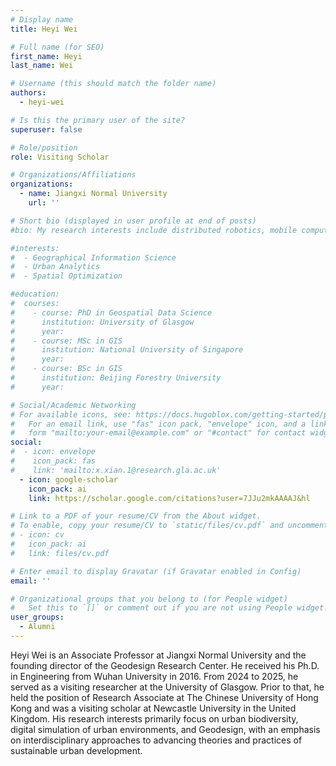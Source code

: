 ```yaml
---
# Display name
title: Heyi Wei

# Full name (for SEO)
first_name: Heyi
last_name: Wei

# Username (this should match the folder name)
authors:
  - heyi-wei

# Is this the primary user of the site?
superuser: false

# Role/position
role: Visiting Scholar

# Organizations/Affiliations
organizations:
  - name: Jiangxi Normal University
    url: ''

# Short bio (displayed in user profile at end of posts)
#bio: My research interests include distributed robotics, mobile computing and programmable matter.

#interests:
#  - Geographical Information Science
#  - Urban Analytics
#  - Spatial Optimization

#education:
#  courses:
#    - course: PhD in Geospatial Data Science
#      institution: University of Glasgow
#      year: 
#    - course: MSc in GIS
#      institution: National University of Singapore
#      year: 
#    - course: BSc in GIS
#      institution: Beijing Forestry University
#      year: 

# Social/Academic Networking
# For available icons, see: https://docs.hugoblox.com/getting-started/page-builder/#icons
#   For an email link, use "fas" icon pack, "envelope" icon, and a link in the
#   form "mailto:your-email@example.com" or "#contact" for contact widget.
social:
#  - icon: envelope
#    icon_pack: fas
#    link: 'mailto:x.xian.1@research.gla.ac.uk'
  - icon: google-scholar
    icon_pack: ai
    link: https://scholar.google.com/citations?user=7JJu2mkAAAAJ&hl

# Link to a PDF of your resume/CV from the About widget.
# To enable, copy your resume/CV to `static/files/cv.pdf` and uncomment the lines below.
# - icon: cv
#   icon_pack: ai
#   link: files/cv.pdf

# Enter email to display Gravatar (if Gravatar enabled in Config)
email: ''

# Organizational groups that you belong to (for People widget)
#   Set this to `[]` or comment out if you are not using People widget.
user_groups:
  - Alumni
---
```


Heyi Wei is an Associate Professor at Jiangxi Normal University and the founding director of the Geodesign Research Center. He received his Ph.D. in Engineering from Wuhan University in 2016. From 2024 to 2025, he served as a visiting researcher at the University of Glasgow. Prior to that, he held the position of Research Associate at The Chinese University of Hong Kong and was a visiting scholar at Newcastle University in the United Kingdom. His research interests primarily focus on urban biodiversity, digital simulation of urban environments, and Geodesign, with an emphasis on interdisciplinary approaches to advancing theories and practices of sustainable urban development.
